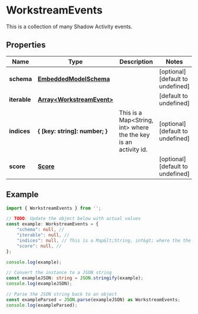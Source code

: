 
# WorkstreamEvents

This is a collection of many Shadow Activity events.

## Properties

Name | Type | Description | Notes
------------ | ------------- | ------------- | -------------
**schema** | [**EmbeddedModelSchema**](EmbeddedModelSchema) |  | [optional] [default to undefined]
**iterable** | [**Array&lt;WorkstreamEvent&gt;**](WorkstreamEvent) |  | [default to undefined]
**indices** | **\{ [key: string]: number; \}** | This is a Map&lt;String, int&gt; where the the key is an activity id. | [optional] [default to undefined]
**score** | [**Score**](Score) |  | [optional] [default to undefined]

## Example

```typescript
import { WorkstreamEvents } from '';

// TODO: Update the object below with actual values
const example: WorkstreamEvents = {
    "schema": null, // 
    "iterable": null, // 
    "indices": null, // This is a Map&lt;String, int&gt; where the the key is an activity id.
    "score": null, // 
};

console.log(example);

// Convert the instance to a JSON string
const exampleJSON: string = JSON.stringify(example);
console.log(exampleJSON);

// Parse the JSON string back to an object
const exampleParsed = JSON.parse(exampleJSON) as WorkstreamEvents;
console.log(exampleParsed);
```




